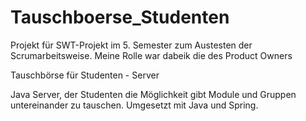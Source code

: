 # Tauschboerse_Studenten

Projekt für SWT-Projekt im 5. Semester zum Austesten der Scrumarbeitsweise. 
Meine Rolle war dabeik die des Product Owners

Tauschbörse für Studenten - Server

Java Server, der Studenten die Möglichkeit gibt Module und Gruppen untereinander zu tauschen.
Umgesetzt mit Java und Spring.
